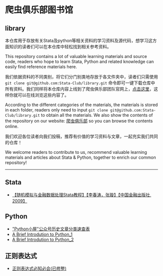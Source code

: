 # 爬虫俱乐部图书馆

## library

本仓库用于存放有关Stata及python等相关资料的学习资料及源代码，想学习这方面知识的读者们可以在本仓库中轻松找到相关参考资料。

This repository contains a lot of valuable learning materials and source code, readers who hope to learn Stata, Python and related knowledge can easily find reference materials here.

我们依据资料的不同类别，将它们分门别类地存放于各文件夹中，读者们只需使用`git clone git@github.com:Stata-Club/library.git` 命令即可一键下载仓库中所有资料。我们同样将本仓库内容上线到了爬虫俱乐部团队官网上，[点击这里](http://stata-club.github.io/)，这样你就可以在线浏览这些内容了。

According to the different categories of the materials, the materials is stored in each folder, readers only need to input `git clone git@github.com:Stata-Club/library.git` to obtain all the materials. We also show the contents of the repository on our website: [爬虫俱乐部](http://stata-club.github.io/) so you can browse the contents online.

我们欢迎各位读者向我们投稿，推荐有价值的学习资料与文章，一起充实我们共同的仓库！

We welcome readers to contribute to us, recommend valuable learning materials and articles about Stata & Python, together to enrich our common repository!

-----------------

## Stata

- [【随机模拟与金融数据处理Stata教程】【李春涛，张璇】【中国金融出版社, 2009】](https://stata-club.github.io/library/stata/%E3%80%90%E9%9A%8F%E6%9C%BA%E6%A8%A1%E6%8B%9F%E4%B8%8E%E9%87%91%E8%9E%8D%E6%95%B0%E6%8D%AE%E5%A4%84%E7%90%86Stata%E6%95%99%E7%A8%8B%E3%80%91%E3%80%90%E6%9D%8E%E6%98%A5%E6%B6%9B%EF%BC%8C%E5%BC%A0%E7%92%87%E3%80%91%E3%80%90%E4%B8%AD%E5%9B%BD%E9%87%91%E8%9E%8D%E5%87%BA%E7%89%88%E7%A4%BE%2C%202009%E3%80%91.pdf)


## Python

- ["Python小屋"公众号历史文章分类速查表](https://stata-club.github.io/library/pythonhouse/index.html)
- [A Brief Introdution to Python_1](https://stata-club.github.io/library/A%20Brief%20Introdution%20to%20Python/python.pdf)
- [A Brief Introdution to Python_2](https://stata-club.github.io/library/A%20Brief%20Introdution%20to%20Python/python_part2.pdf)

## 正则表达式

- [正则表达式必知必会(已修整)](http://qunying.jb51.net:81/201209/books/zzbds_jb51.rar)